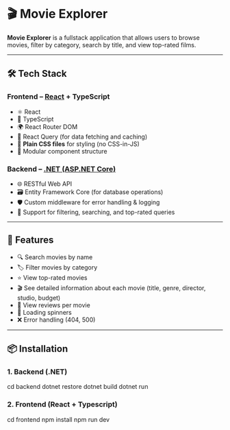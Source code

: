 # 🎬 Movie Explorer

**Movie Explorer** is a fullstack application that allows users to browse movies, filter by category, search by title, and view top-rated films.

---

## 🛠 Tech Stack

### Frontend – [React](https://reactjs.org/) + TypeScript
- ⚛️ React
- 🧠 TypeScript
- 🌍 React Router DOM
- 🔄 React Query (for data fetching and caching)
- 🎨 **Plain CSS files** for styling (no CSS-in-JS)
- 📁 Modular component structure

### Backend – [.NET (ASP.NET Core)](https://dotnet.microsoft.com/)
- 🌐 RESTful Web API
- 🗃 Entity Framework Core (for database operations)
- 🛡 Custom middleware for error handling & logging
- 🔎 Support for filtering, searching, and top-rated queries

---

## 🚀 Features

- 🔍 Search movies by name
- 🏷 Filter movies by category
- ⭐ View top-rated movies
- 🎬 See detailed information about each movie (title, genre, director, studio, budget)
- 💬 View reviews per movie
- 🔄 Loading spinners
- ❌ Error handling (404, 500)

---

## 📦 Installation

### 1. Backend (.NET)

cd backend
dotnet restore
dotnet build
dotnet run

### 2. Frontend (React + Typescript)

cd frontend
npm install
npm run dev


